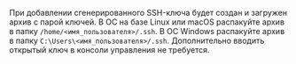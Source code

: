При добавлении сгенерированного SSH-ключа будет создан и загружен архив с парой ключей. В ОС на базе Linux или macOS распакуйте архив в папку `/home/<имя_пользователя>/.ssh`. В ОС Windows распакуйте архив в папку `C:\Users\<имя_пользователя>/.ssh`. Дополнительно вводить открытый ключ в консоли управления не требуется.